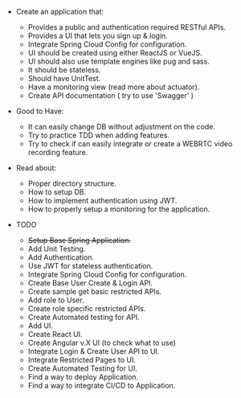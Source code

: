 * Create an application that: 
  * Provides a public and authentication required RESTful APIs.
  * Provides a UI that lets you sign up & login. 
  * Integrate Spring Cloud Config for configuration.
  * UI should be created using either ReactJS or VueJS.
  * UI should also use template engines like pug and sass.
  * It should be stateless.
  * Should have UnitTest.
  * Have a monitoring view (read more about actuator).
  * Create API documentation ( try to use 'Swagger' )
  
* Good to Have: 
  * It can easily change DB without adjustment on the code.
  * Try to practice TDD when adding features.
  * Try to check if can easily integrate or create a WEBRTC video recording feature.

* Read about: 
  * Proper directory structure.
  * How to setup DB.
  * How to implement authentication using JWT. 
  * How to properly setup a monitoring for the application.

* TODO
  * ~~Setup Base Spring Application.~~
  * Add Unit Testing.
  * Add Authentication.
  * Use JWT for stateless authentication.
  * Integrate Spring Cloud Config for configuration.
  * Create Base User Create & Login API.
  * Create sample get basic restricted APIs.
  * Add role to User. 
  * Create role specific restricted APIs.
  * Create Automated testing for API.
  * Add UI.
   * Create React UI.
   * Create Angular v.X UI (to check what to use)
  * Integrate Login & Create User API to UI. 
  * Integrate Restricted Pages to UI.
  * Create Automated Testing for UI.
  * Find a way to deploy Application.
   * Find a way to integrate CI/CD to Application.
  

  
